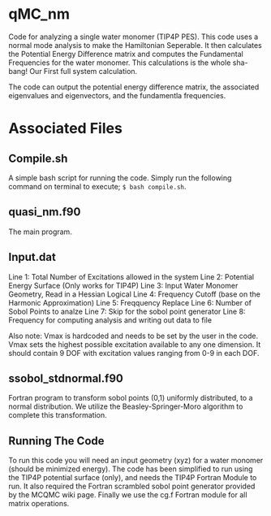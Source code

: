 # qMC_nm
Code for analyzing a single water monomer (TIP4P PES).
This code uses a normal mode analysis to make the  Hamiltonian Seperable.
It then calculates the Potential Energy Difference matrix and computes the Fundamental Frequencies for the water monomer. 
This calculations is the whole sha-bang! Our First full system calculation. 

The code can output the potential energy difference matrix, the associated eigenvalues and eigenvectors, and the fundamentla frequencies.

# Associated Files

## Compile.sh
A simple bash script for running the code. Simply run the following command on terminal to execute; `$ bash compile.sh`.

## quasi_nm.f90
The main program.

## Input.dat
Line 1: Total Number of Excitations allowed in the system
Line 2: Potential Energy Surface (Only works for TIP4P)
Line 3: Input Water Monomer Geometry, Read in a Hessian Logical
Line 4: Frequency Cutoff (base on the Harmonic Approximation)
Line 5: Freqquency Replace
Line 6: Number of Sobol Points to analze
Line 7: Skip for the sobol point generator
Line 8: Frequency for computing analysis and writing out data to file

Also note: Vmax is hardcoded and needs to be set by the user in the code.
Vmax sets the  highest possible excitation available to any one dimension.
It should contain 9 DOF with excitation values ranging from 0-9 in each DOF.

## ssobol_stdnormal.f90
Fortran program to transform sobol points (0,1) uniformly distributed, to a normal distribution.
We utilize the Beasley-Springer-Moro algorithm to complete this transformation. 

## Running The Code
To run this code you will need an input geometry (xyz) for a water monomer (should be minimized energy).
The code has been simplified to run using the TIP4P potential surface (only), and needs the TIP4P Fortran Module to run.
It also required the Fortran scrambled sobol point generator provided by the MCQMC wiki page. 
Finally we use the cg.f Fortran module for all matrix operations. 
